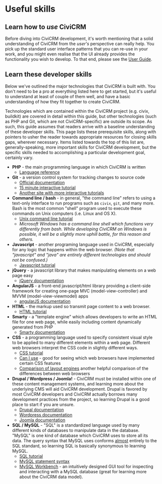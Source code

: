# Useful skills

## Learn how to *use* CiviCRM

Before diving into CiviCRM development, it's worth mentioning that a solid
understanding of CiviCRM from the *user's* perspective can really help. You
pick up the standard user interface patterns that you can re-use in your work,
and you might even realise that the UI already provides the functionality you
wish to develop. To that end, please see the
[User Guide](https://docs.civicrm.org/user/en/stable/).


## Learn these developer skills

Below we've outlined the major technologies that CiviCRM is built with.
You don't need to be a pro at everything listed here to get started, but it's
useful to understand at least of couple of them well, and have a basic
understanding of how they fit together to create CiviCRM.

Technologies which are contained within the CiviCRM project
(e.g. civix, buildkit) are covered in detail within this guide, but
other technologies (such as PHP and Git, which are not CiviCRM-specific) are
outside its scope. As such, this guide assumes that readers
arrive with a baseline understanding of these developer skills. This page lists
these prerequisite skills, along with pointers to usher the reader towards
appropriate resources for closing skills gaps, wherever necessary.
Items listed towards the top of this list are, generally-speaking, more
important skills for CiviCRM development, but the specific skills needed to
accomplishing a particular development goal, certainly vary.

-   **PHP** - the main programming language in which CiviCRM is written
    -   [Language reference](http://php.net/manual/en/langref.php)
-   **Git** - a version control system for tracking changes to source code
    -   [Official documentation](https://git-scm.com/documentation)
    -   [15 minute interactive tutorial](https://try.github.io/levels/1/challenges/1)
    -   [Another site with more interactive tutorials](http://learngitbranching.js.org/)
-   **Command line / bash** - in general, "the command line" refers to using a
    text-only interface to run programs such as `civix`, `git`, and many more.
    Bash is the most common "shell" program used to execute these commands on
    Unix computers (i.e. Linux and OS X).
    -   [Unix command line tutorial](http://www.ee.surrey.ac.uk/Teaching/Unix/)
    -   *Microsoft Windows has a command line shell which functions very
        differently from bash. While developing CiviCRM on Windows is possible,
        it will be a slightly more uphill battle, for this reason and others.*
-   **Javascript** - another programing language used in CiviCRM, especially
    for any logic that happens within the web browser. *(Note that "javascript"
    and "java" are entirely different technologies and should not be confused.)*
    -   [Javascript tutorial](http://www.w3schools.com/js/default.asp)
-   **jQuery** - a javascript library that makes manipulating elements on a web
    page easy
    -   [jQuery documentation](http://api.jquery.com/)
-   **AngularJS** - a front-end javascript/html library providing a client-side framework
    for creating one-page MVC (model-view-controller) and MVVM (model-view-viewmodel) apps
    -   [angularJS documentation](https://docs.angularjs.org/)
-   **HTML** - the markup used so transmit page content to a web browser.
    -   [HTML tutorial](http://www.w3schools.com/html/default.asp)
-   **Smarty** - a "template engine" which allows developers to write an HTML
    file for one web page, while easily including content dynamically generated
    from PHP
    -   [Smarty documentation](http://www.smarty.net/docs/en/)
-   **CSS** - a programming language used to specify consistent visual style to
    be applied to many different elements within a web page. Different web
    browsers interpret the CSS code in slightly different ways.
    -   [CSS tutorial](http://www.w3schools.com/css/default.asp)
    -   [Can I use](http://caniuse.com/) - good for seeing which web browsers
        have implemented certain CSS features
    -   [Comparison of layout engines](https://en.wikipedia.org/wiki/Comparison_of_layout_engines_\(Cascading_Style_Sheets\))
        another helpful comparison of the differences between web browsers
-   **Drupal / Wordpress / Joomla!** - CiviCRM must be installed within one of
    these content management systems, and learning more about the underlying
    CMS will aid CiviCRM development. Drupal is favored by most CiviCRM
    developers and CiviCRM actually borrows many development practices from
    the project, so learning Drupal is a good place to start if you are unsure.
    -   [Drupal documentation](https://www.drupal.org/docs/)
    -   [Wordpress documentation](https://codex.wordpress.org/Main_Page)
    -   [Joomla documentation](https://docs.joomla.org/)
-   **SQL / MySQL** - "SQL" is a standardized language used by many different
    kinds of databases to manipulate data in the database. "MySQL" is one kind
    of database which CiviCRM uses to store all its data. The query syntax
    that MySQL uses conforms [almost](http://troels.arvin.dk/db/rdbms/)
    entirely to the SQL standard, so learning SQL is basically synonymous to
    learning MySQL.
    -   [SQL tutorial](http://www.w3schools.com/sql/default.asp)
    -   [MySQL statement syntax](http://dev.mysql.com/doc/refman/en/sql-syntax.html)
    -   [MySQL Workbench](http://www.mysql.com/products/workbench/) -
        an intuitively designed GUI tool for inspecting and interacting with a
        MySQL database (great for learning more about the CiviCRM data model).


